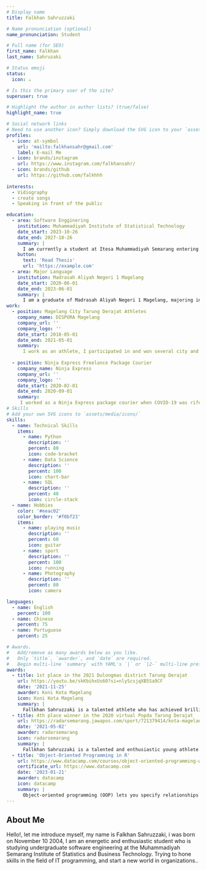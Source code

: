 ```yaml
---
# Display name
title: Falkhan Sahruzzaki

# Name pronunciation (optional)
name_pronunciation: Student

# Full name (for SEO)
first_name: Falkhan
last_name: Sahruzaki

# Status emoji
status:
  icon: ☕️

# Is this the primary user of the site?
superuser: true

# Highlight the author in author lists? (true/false)
highlight_name: true

# Social network links
# Need to use another icon? Simply download the SVG icon to your `assets/media/icons/` folder.
profiles:
  - icon: at-symbol
    url: 'mailto:falkhansahr@gmail.com'
    label: E-mail Me
  - icon: brands/instagram
    url: https://www.instagram.com/falkhansahr/
  - icon: brands/github
    url: https://github.com/falkhhh
 
interests:
  - Vidiography
  - create songs
  - Speaking in front of the public

education:
  - area: Software Engginering
    institution: Muhammadiyah Institute of Statistical Technology
    date_start: 2023-10-26
    date_end: 2027-10-26
    summary: |
      I am currently a student at Itesa Muhammadiyah Semarang entering the 3rd semester.
    button:
      text: 'Read Thesis'
      url: 'https://example.com'
  - area: Major Language
    institution: Madrasah Aliyah Negeri 1 Magelang
    date_start: 2020-06-01
    date_end: 2023-06-01
    summary: |
      I am a graduate of Madrasah Aliyah Negeri 1 Magelang, majoring in languages ​​in 2023.
work:
  - position: Magelang City Tarung Derajat Athletes
    company_name: DISPORA Magelang
    company_url: ''
    company_logo: ''
    date_start: 2018-05-01
    date_end: 2021-05-01
    summary:  
      I work as an athlete, I participated in and won several city and provincial level championships such as POPDA, POPNAS, KEJURDA, PORPROV, PRAPORPROV, and DULONGMAS
      
  - position: Ninja Express Freelance Package Courier
    company_name: Ninja Express
    company_url: ''
    company_logo: ''
    date_start: 2020-02-01
    date_end: 2020-09-01
    summary:
     I worked as a Ninja Express package courier when COVID-19 was rife in my area
# Skills
# Add your own SVG icons to `assets/media/icons/`
skills:
  - name: Technical Skills
    items:
      - name: Python
        description: ''
        percent: 80
        icon: code-bracket
      - name: Data Science
        description: ''
        percent: 100
        icon: chart-bar
      - name: SQL
        description: ''
        percent: 40
        icon: circle-stack
  - name: Hobbies
    color: '#eeac02'
    color_border: '#f0bf23'
    items:
      - name: playing music
        description: ''
        percent: 60
        icon: guitar
      - name: sport
        description: ''
        percent: 100
        icon: running
      - name: Photography
        description: ''
        percent: 80
        icon: camera

languages:
  - name: English
    percent: 100
  - name: Chinese
    percent: 75
  - name: Portuguese
    percent: 25

# Awards.
#   Add/remove as many awards below as you like.
#   Only `title`, `awarder`, and `date` are required.
#   Begin multi-line `summary` with YAML's `|` or `|2-` multi-line prefix and indent 2 spaces below.
awards:
  - title: 1st place in the 2021 Dulongmas district Tarung Derajat
    url: https://youtu.be/skKbihxUs60?si=nlyScsjqXB5Sa9CF
    date: '2021-11-25'
    awarder: Koni Kota Magelang
    icon: Koni Kota Magelang
    summary: |
      Fallkhan Sahruzzaki is a talented athlete who has achieved brilliant achievements in the world of sports, especially in the Tarung Derajat sport. In 2021, Fallkhan recorded his name as the winner in the Dulongmas Regional Sports Week (Porwil), a prestigious competition involving the best athletes from Central Java, DIY and surrounding areas.This victory not only shows Fallkhan's dedication and hard work in training, but also reflects his high fighting spirit, in accordance with the Tarung Derajat philosophy, namely "I'm friendly doesn't mean I'm afraid, I submit doesn't mean I lose." With his physical abilities, honed fighting techniques and mental steel, Fallkhan was able to defeat his opponents and bring home a winning medal.This success is clear proof that Fallkhan is a promising young athlete, bringing pride to himself, his family and the region he represents. This victory also became a motivation for Fallkhan to continue to develop and make achievements at a higher level.
  - title: 4th place winner in the 2020 virtual Popda Tarung Derajat
    url: https://radarsemarang.jawapos.com/sport/721379414/kota-magelang-sabet-enam-medali-di-popda-virtual
    date: '2021-05-02'
    awarder: radarsemarang
    icon: radarsemarang
    summary: |
      Fallkhan Sahruzzaki is a talented and enthusiastic young athlete in the sport of Tarung Derajat, particularly in the art of movement category. In 2020, Fallkhan achieved a remarkable milestone by securing 4th place in the Regional Student Sports Week (POPDA), which was held virtually. This competition presented a unique challenge, as the virtual format required exceptional adaptability in terms of technique, visual performance, and precision of movements evaluated through a digital medium. Through dedication and rigorous training, Fallkhan showcased an impressive combination of strength, speed, and fluidity—key elements of Tarung Derajat.Despite facing tough competition, this achievement highlights Fallkhan’s outstanding ability to maintain focus and consistency. It serves as a stepping stone for further honing his skills and achieving even greater success in the future. This accomplishment reflects Fallkhan’s resilient character, making him an inspiration for peers and other young athletes.
  - title: 'Object-Oriented Programming in R'
    url: https://www.datacamp.com/courses/object-oriented-programming-with-s3-and-r6-in-r
    certificate_url: https://www.datacamp.com
    date: '2023-01-21'
    awarder: datacamp
    icon: datacamp
    summary: |
      Object-oriented programming (OOP) lets you specify relationships between functions and the objects that they can act on, helping you manage complexity in your code. This is an intermediate level course, providing an introduction to OOP, using the S3 and R6 systems. S3 is a great day-to-day R programming tool that simplifies some of the functions that you write. R6 is especially useful for industry-specific analyses, working with web APIs, and building GUIs.
---
```


## About Me
Hello!, let me introduce myself, my name is Falkhan Sahruzzaki, i was born on November 10 2004, I am an energetic and enthusiastic student who is studying undergraduate software engineering at the Muhammadiyah Semarang Institute of Statistics and Business Technology. Trying to hone skills in the field of IT programming, and start a new world in organizations..
